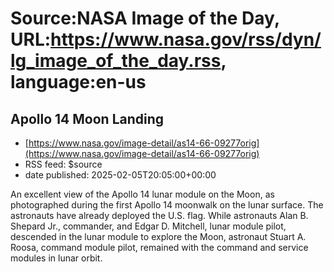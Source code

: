 # Source:NASA Image of the Day, URL:https://www.nasa.gov/rss/dyn/lg_image_of_the_day.rss, language:en-us

## Apollo 14 Moon Landing
 - [https://www.nasa.gov/image-detail/as14-66-09277orig](https://www.nasa.gov/image-detail/as14-66-09277orig)
 - RSS feed: $source
 - date published: 2025-02-05T20:05:00+00:00

An excellent view of the Apollo 14 lunar module on the Moon, as photographed during the first Apollo 14 moonwalk on the lunar surface. The astronauts have already deployed the U.S. flag. While astronauts Alan B. Shepard Jr., commander, and Edgar D. Mitchell, lunar module pilot, descended in the lunar module to explore the Moon, astronaut Stuart A. Roosa, command module pilot, remained with the command and service modules in lunar orbit.

